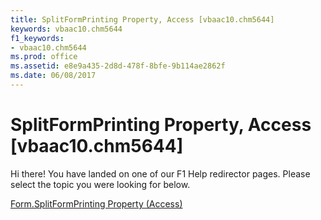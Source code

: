 ```yaml
---
title: SplitFormPrinting Property, Access [vbaac10.chm5644]
keywords: vbaac10.chm5644
f1_keywords:
- vbaac10.chm5644
ms.prod: office
ms.assetid: e8e9a435-2d8d-478f-8bfe-9b114ae2862f
ms.date: 06/08/2017
---
```



# SplitFormPrinting Property, Access [vbaac10.chm5644]

Hi there! You have landed on one of our F1 Help redirector pages. Please select the topic you were looking for below.

[Form.SplitFormPrinting Property (Access)](http://msdn.microsoft.com/library/0542af4f-c778-9038-0058-74aa187d0fc7%28Office.15%29.aspx)

